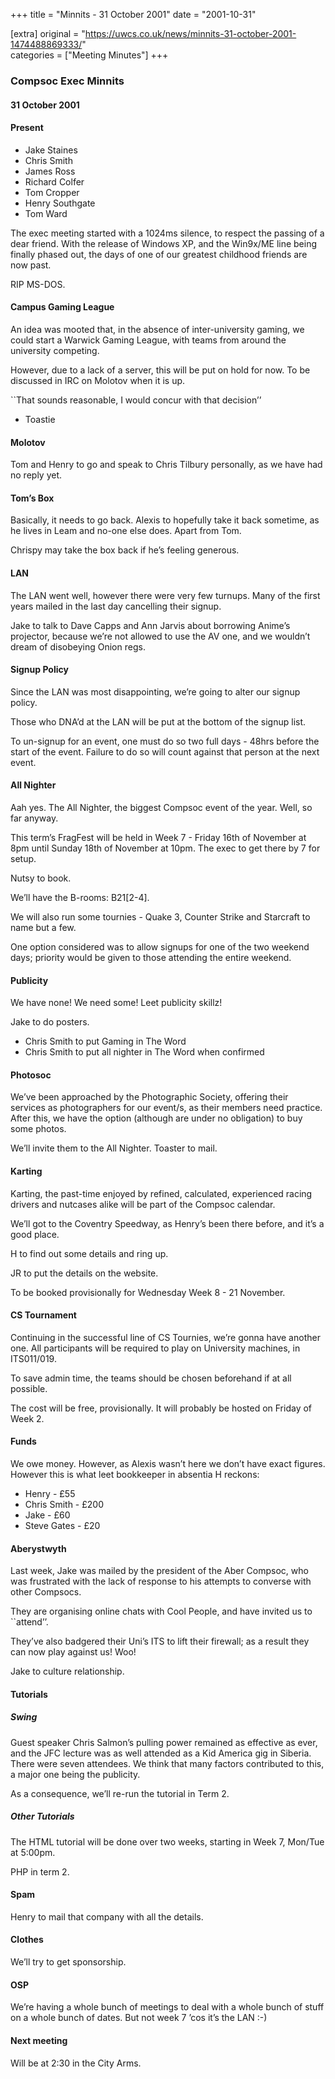 +++
title = "Minnits - 31 October 2001"
date = "2001-10-31"

[extra]
original = "https://uwcs.co.uk/news/minnits-31-october-2001-1474488869333/"    
categories = ["Meeting Minutes"]
+++

### Compsoc Exec Minnits

#### 31 October 2001

#### Present

  - Jake Staines
  - Chris Smith
  - James Ross
  - Richard Colfer
  - Tom Cropper
  - Henry Southgate
  - Tom Ward

The exec meeting started with a 1024ms silence, to respect the passing of a dear friend. With the release of Windows XP, and the Win9x/ME line being finally phased out, the days of one of our greatest childhood friends are now past.

RIP MS-DOS.

#### Campus Gaming League

An idea was mooted that, in the absence of inter-university gaming, we could start a Warwick Gaming League, with teams from around the university competing.

However, due to a lack of a server, this will be put on hold for now. To be discussed in IRC on Molotov when it is up.

\`\`That sounds reasonable, I would concur with that decision’’

  - Toastie

#### Molotov

Tom and Henry to go and speak to Chris Tilbury personally, as we have had no reply yet.

#### Tom’s Box

Basically, it needs to go back. Alexis to hopefully take it back sometime, as he lives in Leam and no-one else does. Apart from Tom.

Chrispy may take the box back if he’s feeling generous.

#### LAN

The LAN went well, however there were very few turnups. Many of the first years mailed in the last day cancelling their signup.

Jake to talk to Dave Capps and Ann Jarvis about borrowing Anime’s projector, because we’re not allowed to use the AV one, and we wouldn’t dream of disobeying Onion regs.

#### Signup Policy

Since the LAN was most disappointing, we’re going to alter our signup policy.

Those who DNA’d at the LAN will be put at the bottom of the signup list.

To un-signup for an event, one must do so two full days - 48hrs before the start of the event. Failure to do so will count against that person at the next event.

#### All Nighter

Aah yes. The All Nighter, the biggest Compsoc event of the year. Well, so far anyway.

This term’s FragFest will be held in Week 7 - Friday 16th of November at 8pm until Sunday 18th of November at 10pm. The exec to get there by 7 for setup.

Nutsy to book.

We’ll have the B-rooms: B21\[2-4\].

We will also run some tournies - Quake 3, Counter Strike and Starcraft to name but a few.

One option considered was to allow signups for one of the two weekend days; priority would be given to those attending the entire weekend.

#### Publicity

We have none\! We need some\! Leet publicity skillz\!

Jake to do posters.

  - Chris Smith to put Gaming in The Word
  - Chris Smith to put all nighter in The Word when confirmed

#### Photosoc

We’ve been approached by the Photographic Society, offering their services as photographers for our event/s, as their members need practice. After this, we have the option (although are under no obligation) to buy some photos.

We’ll invite them to the All Nighter. Toaster to mail.

#### Karting

Karting, the past-time enjoyed by refined, calculated, experienced racing drivers and nutcases alike will be part of the Compsoc calendar.

We’ll got to the Coventry Speedway, as Henry’s been there before, and it’s a good place.

H to find out some details and ring up.

JR to put the details on the website.

To be booked provisionally for Wednesday Week 8 - 21 November.

#### CS Tournament

Continuing in the successful line of CS Tournies, we’re gonna have another one. All participants will be required to play on University machines, in ITS011/019.

To save admin time, the teams should be chosen beforehand if at all possible.

The cost will be free, provisionally. It will probably be hosted on Friday of Week 2.

#### Funds

We owe money. However, as Alexis wasn’t here we don’t have exact figures. However this is what leet bookkeeper in absentia H reckons:

  - Henry - £55
  - Chris Smith - £200
  - Jake - £60
  - Steve Gates - £20

#### Aberystwyth

Last week, Jake was mailed by the president of the Aber Compsoc, who was frustrated with the lack of response to his attempts to converse with other Compsocs.

They are organising online chats with Cool People, and have invited us to \`\`attend’’.

They’ve also badgered their Uni’s ITS to lift their firewall; as a result they can now play against us\! Woo\!

Jake to culture relationship.

#### Tutorials

##### Swing

Guest speaker Chris Salmon’s pulling power remained as effective as ever, and the JFC lecture was as well attended as a Kid America gig in Siberia. There were seven attendees. We think that many factors contributed to this, a major one being the publicity.

As a consequence, we’ll re-run the tutorial in Term 2.

##### Other Tutorials

The HTML tutorial will be done over two weeks, starting in Week 7, Mon/Tue at 5:00pm.

PHP in term 2.

#### Spam

Henry to mail that company with all the details.

#### Clothes

We’ll try to get sponsorship.

#### OSP

We’re having a whole bunch of meetings to deal with a whole bunch of stuff on a whole bunch of dates. But not week 7 ’cos it’s the LAN :-)

#### Next meeting

Will be at 2:30 in the City Arms.
